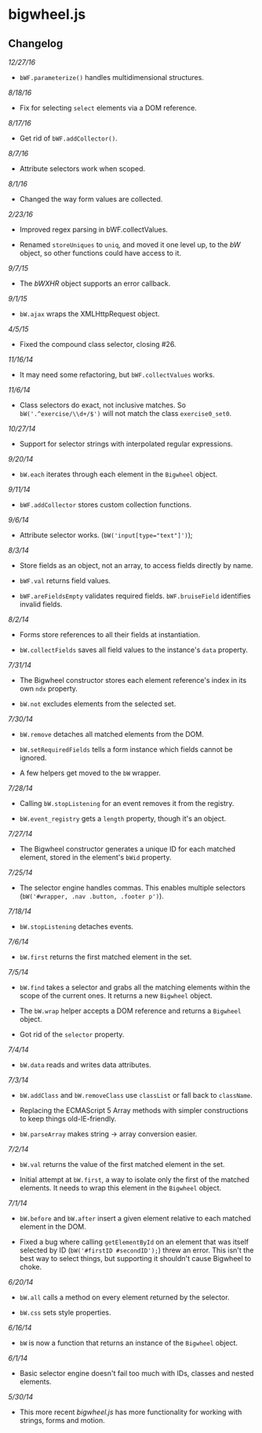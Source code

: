 bigwheel.js
===========

Changelog
---------

*12/27/16*

- `bWF.parameterize()` handles multidimensional structures.


*8/18/16*

- Fix for selecting `select` elements via a DOM reference.


*8/17/16*

- Get rid of `bWF.addCollector()`.


*8/7/16*

- Attribute selectors work when scoped.


*8/1/16*

- Changed the way form values are collected.


*2/23/16*

- Improved regex parsing in bWF.collectValues.

- Renamed `storeUniques` to `uniq`, and moved it one level up, to the *bW* object, so other functions could have access to it.


*9/7/15*

- The *bWXHR* object supports an error callback.


*9/1/15*

- `bW.ajax` wraps the XMLHttpRequest object.


*4/5/15*

- Fixed the compound class selector, closing #26.


*11/16/14*

- It may need some refactoring, but `bWF.collectValues` works.


*11/6/14*

- Class selectors do exact, not inclusive matches. So `bW('.^exercise/\\d+/$')` will not match the class `exercise0_set0`.


*10/27/14*

- Support for selector strings with interpolated regular expressions.


*9/20/14*

- `bW.each` iterates through each element in the `Bigwheel` object.


*9/11/14*

- `bWF.addCollector` stores custom collection functions.


*9/6/14*

- Attribute selector works. (`bW('input[type="text"]')`);


*8/3/14*

- Store fields as an object, not an array, to access fields directly by name.

- `bWF.val` returns field values.

- `bWF.areFieldsEmpty` validates required fields. `bWF.bruiseField` identifies invalid fields.


*8/2/14*

- Forms store references to all their fields at instantiation.

- `bW.collectFields` saves all field values to the instance's `data` property.


*7/31/14*

- The Bigwheel constructor stores each element reference's index in its own `ndx` property.

- `bW.not` excludes elements from the selected set.


*7/30/14*

- `bW.remove` detaches all matched elements from the DOM.

- `bW.setRequiredFields` tells a form instance which fields cannot be ignored.

- A few helpers get moved to the `bW` wrapper.


*7/28/14*

- Calling `bW.stopListening` for an event removes it from the registry.

- `bW.event_registry` gets a `length` property, though it's an object.


*7/27/14*

- The Bigwheel constructor generates a unique ID for each matched element, stored in the element's `bWid` property.


*7/25/14*

- The selector engine handles commas. This enables multiple selectors (`bW('#wrapper, .nav .button, .footer p')`).


*7/18/14*

- `bW.stopListening` detaches events.


*7/6/14*

- `bW.first` returns the first matched element in the set.


*7/5/14*

- `bW.find` takes a selector and grabs all the matching elements within the scope of the current ones. It returns a new `Bigwheel` object.

- The `bW.wrap` helper accepts a DOM reference and returns a `Bigwheel` object.

- Got rid of the `selector` property.


*7/4/14*

- `bW.data` reads and writes data attributes.


*7/3/14*

- `bW.addClass` and `bW.removeClass` use `classList` or fall back to `className`. 

- Replacing the ECMAScript 5 Array methods with simpler constructions to keep things old-IE-friendly.

- `bW.parseArray` makes string -> array conversion easier.


*7/2/14*

- `bW.val` returns the value of the first matched element in the set.

- Initial attempt at `bW.first`, a way to isolate only the first of the matched elements. It needs to wrap this element in the `Bigwheel` object.


*7/1/14*

- `bW.before` and `bW.after` insert a given element relative to each matched element in the DOM.

- Fixed a bug where calling `getElementById` on an element that was itself selected by ID (`bW('#firstID #secondID');`) threw an error. This isn't the best way to select things, but supporting it shouldn't cause Bigwheel to choke.


*6/20/14*

- `bW.all` calls a method on every element returned by the selector.

- `bW.css` sets style properties.


*6/16/14*

- `bW` is now a function that returns an instance of the `Bigwheel` object.


*6/1/14*

- Basic selector engine doesn't fail too much with IDs, classes and nested elements.


*5/30/14*

- This more recent *bigwheel.js* has more functionality for working with strings, forms and motion.
